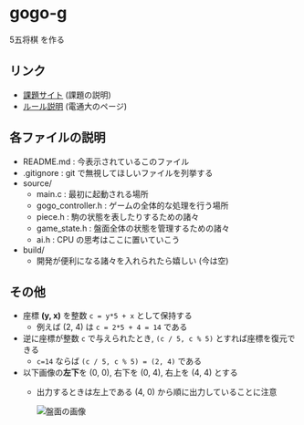 # gogo-g
5五将棋 を作る

## リンク
- [課題サイト](https://sites.google.com/site/isutbe2020/%E3%82%B0%E3%83%AB%E3%83%BC%E3%83%97%E8%AA%B2%E9%A1%8C/%E3%82%B0%E3%83%AB%E3%83%BC%E3%83%97%E8%AA%B2%E9%A1%8C2?authuser=0) (課題の説明)
- [ルール説明](http://minerva.cs.uec.ac.jp/cgi-bin/uec55shogi/wiki.cgi?page=5%B8%DE%BE%AD%B4%FD%A4%CE%A5%EB%A1%BC%A5%EB) (電通大のページ)

## 各ファイルの説明
- README.md : 今表示されているこのファイル
- .gitignore : git で無視してほしいファイルを列挙する
- source/
  - main.c  : 最初に起動される場所
  - gogo_controller.h : ゲームの全体的な処理を行う場所
  - piece.h : 駒の状態を表したりするための諸々
  - game_state.h : 盤面全体の状態を管理するための諸々
  - ai.h : CPU の思考はここに置いていこう
- build/
  - 開発が便利になる諸々を入れられたら嬉しい (今は空)

## その他
- 座標 **(y, x)** を整数 `c = y*5 + x` として保持する
  - 例えば (2, 4) は `c = 2*5 + 4 = 14` である
- 逆に座標が整数 `c` で与えられたとき, `(c / 5, c % 5)` とすれば座標を復元できる
  - `c=14` ならば `(c / 5, c % 5) = (2, 4)` である
- 以下画像の**左下**を (0, 0), 右下を (0, 4), 右上を (4, 4) とする
  - 出力するときは左上である (4, 0) から順に出力していることに注意

    ![盤面の画像](http://minerva.cs.uec.ac.jp/cgi-bin/uec55shogi/wiki.cgi?page=5%B8%DE%BE%AD%B4%FD%A4%CE%A5%EB%A1%BC%A5%EB&file=syokihaiti%2Ejpg&action=ATTACH)